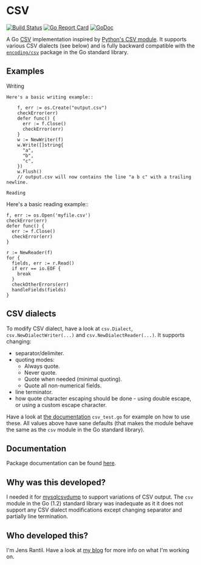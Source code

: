 CSV
===
[![Build Status](https://secure.travis-ci.org/JensRantil/go-csv.png?branch=master)](http://travis-ci.org/JensRantil/go-csv) [![Go Report Card](https://goreportcard.com/badge/github.com/JensRantil/go-csv)](https://goreportcard.com/report/github.com/JensRantil/go-csv) [![GoDoc](https://godoc.org/github.com/JensRantil/go-csv?status.svg)](https://godoc.org/github.com/JensRantil/go-csv)

A Go [CSV](https://en.wikipedia.org/wiki/Comma-separated_values) implementation
inspired by [Python's CSV module](https://docs.python.org/2/library/csv.html).
It supports various CSV dialects (see below) and is fully backward compatible
with the [`encoding/csv`](http://golang.org/pkg/encoding/csv/) package in the
Go standard library.

Examples
--------

Writing
~~~~~~~
Here's a basic writing example::

    f, err := os.Create("output.csv")
    checkError(err)
    defer func() {
      err := f.Close()
      checkError(err)
    }
    w := NewWriter(f)
    w.Write([]string{
      "a",
      "b",
      "c",
    })
    w.Flush()
    // output.csv will now contains the line "a b c" with a trailing newline.

Reading
~~~~~~~
Here's a basic reading example::

    f, err := os.Open('myfile.csv')
    checkError(err)
    defer func() {
      err := f.Close()
      checkError(err)
    }

    r := NewReader(f)
    for {
      fields, err := r.Read()
      if err == io.EOF {
        break
      }
      checkOtherErrors(err)
      handleFields(fields)
    }

CSV dialects
------------
To modify CSV dialect, have a look at `csv.Dialect`,
`csv.NewDialectWriter(...)` and `csv.NewDialectReader(...)`. It supports
changing:

* separator/delimiter.
* quoting modes:
  * Always quote.
  * Never quote.
  * Quote when needed (minimal quoting).
  * Quote all non-numerical fields.
* line terminator.
* how quote character escaping should be done - using double escape, or using a
  custom escape character.

Have a look at [the
documentation](http://godoc.org/github.com/JensRantil/go-csv) `csv_test.go` for
example on how to use these. All values above have sane defaults (that makes
the module behave the same as the `csv` module in the Go standard library).

Documentation
-------------
Package documentation can be found
[here](http://godoc.org/github.com/JensRantil/go-csv).

Why was this developed?
-----------------------
I needed it for [mysqlcsvdump](https://github.com/JensRantil/mysqlcsvdump) to
support variations of CSV output. The `csv` module in the Go (1.2) standard
library was inadequate as it it does not support any CSV dialect modifications
except changing separator and partially line termination.

Who developed this?
-------------------
I'm Jens Rantil. Have a look at [my
blog](http://jensrantil.github.io/pages/about-jens.html) for more info on what
I'm working on.
